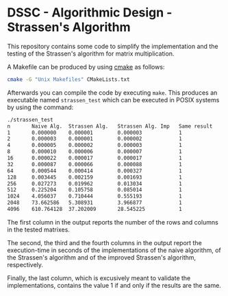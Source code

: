 # DSSC - Algorithmic Design - Strassen's Algorithm
This repository contains some code to simplify the implementation and the testing of the Strassen's algorithm for matrix multiplication.

A Makefile can be produced by using [cmake](https://cmake.org/) as follows:
```bash
cmake -G "Unix Makefiles" CMakeLists.txt
```
Afterwards you can compile the code by executing `make`. This produces an executable named `strassen_test` which can be executed in POSIX systems by using the command:
```bash
./strassen_test 
n	    Naive Alg.	Strassen Alg.	Strassen Alg. Imp	Same result
1	    0.000000	0.000001	    0.000003		    1
2	    0.000003	0.000001	    0.000002		    1
4	    0.000005	0.000002	    0.000003		    1
8	    0.000010	0.000006	    0.000007		    1
16	    0.000022	0.000017	    0.000017		    1
32	    0.000087	0.000066	    0.000088		    1
64	    0.000544	0.000414	    0.000327		    1
128	    0.003445	0.002159	    0.001693		    1
256	    0.027273	0.019962	    0.013034		    1
512	    0.225204	0.105758	    0.085014		    1
1024	4.056037	0.710444	    0.555193		    1
2048	73.662586	5.308931	    3.966877		    1
4096	610.764128	37.202009	    28.545225		    1
```

The first column in the output reports the number of the rows and columns in the tested matrixes. 

The second, the third and the fourth columns in the output report the execution-time in seconds of the implementations of the naive algorithm, of the Strassen's algorithm and of the improved Strassen's algorithm, respectively.

Finally, the last column, which is excusively meant to validate the implementations, contains the value 1 if and only if the results are the same.